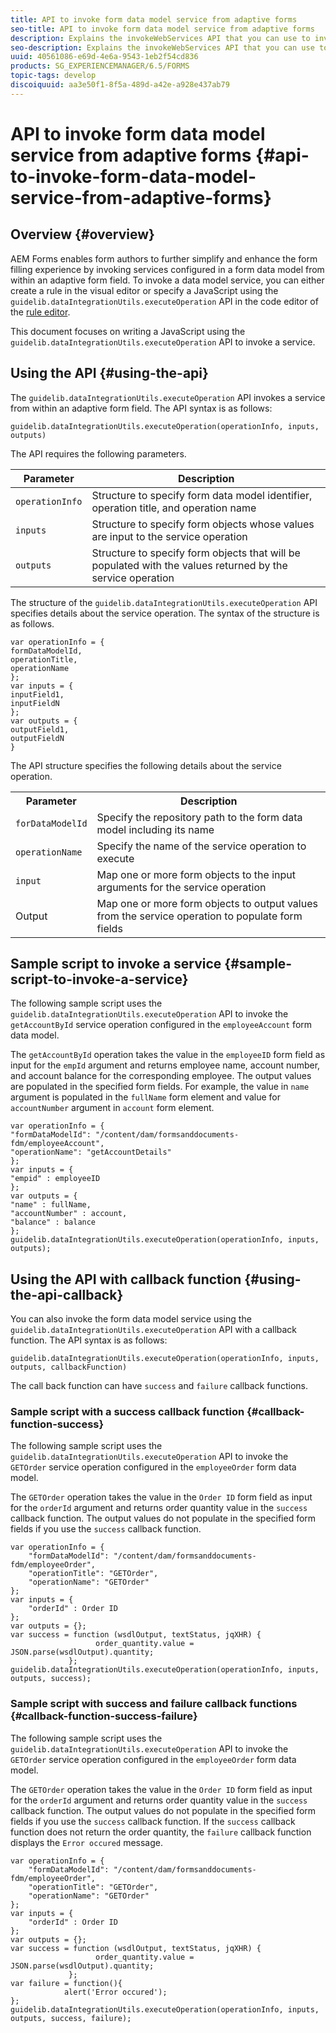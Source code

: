```yaml
---
title: API to invoke form data model service from adaptive forms
seo-title: API to invoke form data model service from adaptive forms
description: Explains the invokeWebServices API that you can use to invoke web services written in WSDL from within an adaptive form field.
seo-description: Explains the invokeWebServices API that you can use to invoke web services written in WSDL from within an adaptive form field.
uuid: 40561086-e69d-4e6a-9543-1eb2f54cd836
products: SG_EXPERIENCEMANAGER/6.5/FORMS
topic-tags: develop
discoiquuid: aa3e50f1-8f5a-489d-a42e-a928e437ab79
---
```


# API to invoke form data model service from adaptive forms {#api-to-invoke-form-data-model-service-from-adaptive-forms}

## Overview {#overview}

AEM Forms enables form authors to further simplify and enhance the form filling experience by invoking services configured in a form data model from within an adaptive form field. To invoke a data model service, you can either create a rule in the visual editor or specify a JavaScript using the `guidelib.dataIntegrationUtils.executeOperation` API in the code editor of the [rule editor](/help/forms/using/rule-editor.md).

This document focuses on writing a JavaScript using the `guidelib.dataIntegrationUtils.executeOperation` API to invoke a service.

## Using the API {#using-the-api}

The `guidelib.dataIntegrationUtils.executeOperation` API invokes a service from within an adaptive form field. The API syntax is as follows:

```
guidelib.dataIntegrationUtils.executeOperation(operationInfo, inputs, outputs)
```

The API requires the following parameters.

| Parameter |Description |
|---|---|
| `operationInfo` |Structure to specify form data model identifier, operation title, and operation name |
| `inputs` |Structure to specify form objects whose values are input to the service operation |
| `outputs` |Structure to specify form objects that will be populated with the values returned by the service operation |

The structure of the `guidelib.dataIntegrationUtils.executeOperation` API specifies details about the service operation. The syntax of the structure is as follows.

```
var operationInfo = {
formDataModelId,
operationTitle,
operationName
};
var inputs = {
inputField1,
inputFieldN
};
var outputs = {
outputField1,
outputFieldN
}

```

The API structure specifies the following details about the service operation.

<table>
 <tbody>
  <tr>
   <th>Parameter</th>
   <th>Description</th>
  </tr>
  <tr>
   <td><code>forDataModelId</code></td>
   <td>Specify the repository path to the form data model including its name</td>
  </tr>
  <tr>
   <td><code>operationName</code></td>
   <td>Specify the name of the service operation to execute</td>
  </tr>
  <tr>
   <td><code>input</code></td>
   <td>Map one or more form objects to the input arguments for the service operation</td>
  </tr>
  <tr>
   <td>Output</td>
   <td>Map one or more form objects to output values from the service operation to populate form fields<br /> </td>
  </tr>
 </tbody>
</table>

## Sample script to invoke a service {#sample-script-to-invoke-a-service}

The following sample script uses the `guidelib.dataIntegrationUtils.executeOperation` API to invoke the `getAccountById` service operation configured in the `employeeAccount` form data model.

The `getAccountById` operation takes the value in the `employeeID` form field as input for the `empId` argument and returns employee name, account number, and account balance for the corresponding employee. The output values are populated in the specified form fields. For example, the value in `name` argument is populated in the `fullName` form element and value for `accountNumber` argument in `account` form element.

```
var operationInfo = {
"formDataModelId": "/content/dam/formsanddocuments-fdm/employeeAccount",
"operationName": "getAccountDetails"
};
var inputs = {
"empid" : employeeID
};
var outputs = {
"name" : fullName,
"accountNumber" : account,
"balance" : balance
};
guidelib.dataIntegrationUtils.executeOperation(operationInfo, inputs, outputs);

```
## Using the API with callback function {#using-the-api-callback}

You can also invoke the form data model service using the `guidelib.dataIntegrationUtils.executeOperation` API with a callback function. The API syntax is as follows:

```
guidelib.dataIntegrationUtils.executeOperation(operationInfo, inputs, outputs, callbackFunction)
```

The call back function can have `success` and `failure` callback functions.

### Sample script with a success callback function {#callback-function-success}

The following sample script uses the `guidelib.dataIntegrationUtils.executeOperation` API to invoke the `GETOrder` service operation configured in the `employeeOrder` form data model.

The `GETOrder` operation takes the value in the `Order ID` form field as input for the `orderId` argument and returns order quantity value in the `success` callback function. The output values do not populate in the specified form fields if you use the `success` callback function.

```
var operationInfo = {
    "formDataModelId": "/content/dam/formsanddocuments-fdm/employeeOrder",
    "operationTitle": "GETOrder",
    "operationName": "GETOrder"
};
var inputs = {
    "orderId" : Order ID
};
var outputs = {};
var success = function (wsdlOutput, textStatus, jqXHR) {
  				   order_quantity.value = JSON.parse(wsdlOutput).quantity;
			 };
guidelib.dataIntegrationUtils.executeOperation(operationInfo, inputs, outputs, success);
```

### Sample script with success and failure callback functions {#callback-function-success-failure}

The following sample script uses the `guidelib.dataIntegrationUtils.executeOperation` API to invoke the `GETOrder` service operation configured in the `employeeOrder` form data model.

The `GETOrder` operation takes the value in the `Order ID` form field as input for the `orderId` argument and returns order quantity value in the `success` callback function. The output values do not populate in the specified form fields if you use the `success` callback function. If the `success` callback function does not return the order quantity, the `failure` callback function displays the `Error occured` message.

```
var operationInfo = {
    "formDataModelId": "/content/dam/formsanddocuments-fdm/employeeOrder",
    "operationTitle": "GETOrder",
    "operationName": "GETOrder"
};
var inputs = {
    "orderId" : Order ID
};
var outputs = {};
var success = function (wsdlOutput, textStatus, jqXHR) {
  				   order_quantity.value = JSON.parse(wsdlOutput).quantity;
			 };
var failure = function(){
			alert('Error occured');
};
guidelib.dataIntegrationUtils.executeOperation(operationInfo, inputs, outputs, success, failure);
```
